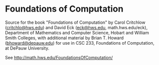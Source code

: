 # Foundations of Computation

Source for the book "Foundations of Computation" by
Carol Critchlow (critchlo@hws.edu) and
David Eck (eck@hws.edu, math.hws.edu/eck),
Department of Mathematics and Computer Science,
Hobart and William Smith Colleges, with additional material
by Brian T. Howard (bhoward@depauw.edu)
for use in CSC 233, Foundations of Computation, at DePauw
University.

See http://math.hws.edu/FoundationsOfComputation/
